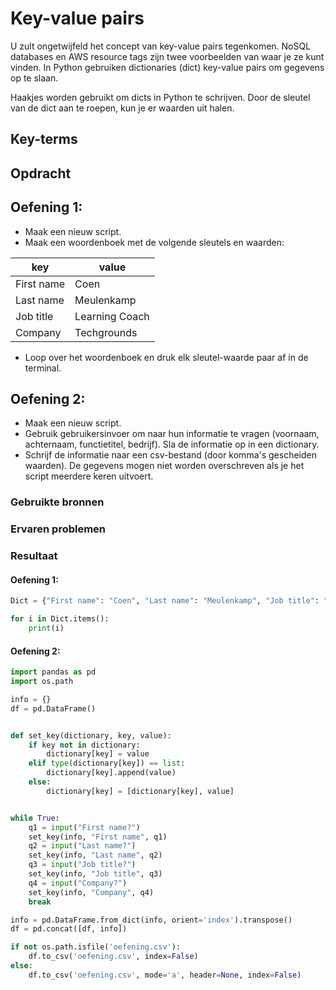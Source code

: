 # Key-value pairs
U zult ongetwijfeld het concept van key-value pairs tegenkomen. NoSQL databases en AWS resource tags zijn twee voorbeelden van waar je ze kunt vinden. In Python gebruiken dictionaries (dict) key-value pairs om gegevens op te slaan.

Haakjes worden gebruikt om dicts in Python te schrijven. Door de sleutel van de dict aan te roepen, kun je er waarden uit halen.

## Key-terms

## Opdracht

## Oefening 1:
- Maak een nieuw script.
- Maak een woordenboek met de volgende sleutels en waarden:

| **key**    	| **value**      	|
|------------	|----------------	|
| First name 	| Coen           	|
| Last name  	| Meulenkamp     	|
| Job title  	| Learning Coach 	|
| Company    	| Techgrounds    	|

- Loop over het woordenboek en druk elk sleutel-waarde paar af in de terminal.


## Oefening 2:
- Maak een nieuw script.
- Gebruik gebruikersinvoer om naar hun informatie te vragen (voornaam, achternaam, functietitel, bedrijf). Sla de informatie op in een dictionary.
- Schrijf de informatie naar een csv-bestand (door komma's gescheiden waarden). De gegevens mogen niet worden overschreven als je het script meerdere keren uitvoert.
### Gebruikte bronnen

### Ervaren problemen

### Resultaat

#### Oefening 1:

```python
Dict = {"First name": "Coen", "Last name": "Meulenkamp", "Job title": "Learning Coach", "Company": "TechGrounds"}

for i in Dict.items():
    print(i)
```

#### Oefening 2:

```python
import pandas as pd
import os.path

info = {}
df = pd.DataFrame()


def set_key(dictionary, key, value):
    if key not in dictionary:
        dictionary[key] = value
    elif type(dictionary[key]) == list:
        dictionary[key].append(value)
    else:
        dictionary[key] = [dictionary[key], value]


while True:
    q1 = input("First name?")
    set_key(info, "First name", q1)
    q2 = input("Last name?")
    set_key(info, "Last name", q2)
    q3 = input("Job title?")
    set_key(info, "Job title", q3)
    q4 = input("Company?")
    set_key(info, "Company", q4)
    break

info = pd.DataFrame.from_dict(info, orient='index').transpose()
df = pd.concat([df, info])

if not os.path.isfile('oefening.csv'):
    df.to_csv('oefening.csv', index=False)
else:
    df.to_csv('oefening.csv', mode='a', header=None, index=False)

```